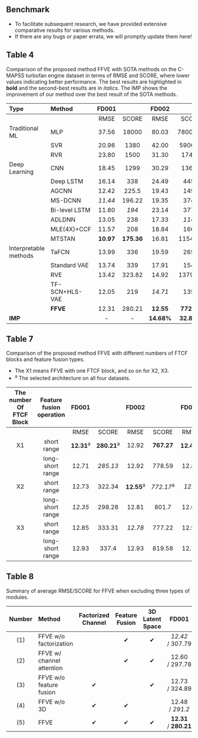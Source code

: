 ## Benchmark
- To facilitate subsequent research, we have provided extensive comparative results for various methods.
- If there are any bugs or paper errata, we will promptly update them here!

## Table 4
Comparison of the proposed method FFVE with SOTA methods on the C-MAPSS turbofan engine dataset in terms of RMSE and SCORE, where lower values indicating better performance. The best results are highlighted in **bold** and the second-best results are in _italics_. The IMP shows the improvement of our method over the best result of the SOTA methods.

| Type                  | Method         | FD001      |             | FD002       |             | FD003      |             | FD004       |              |
| :-------------------- | :------------- | :---------: | :----------: | :----------: | :----------: | :---------: | :----------: | :----------: | :-----------: |
|                       |                | RMSE       | SCORE       | RMSE        | SCORE       | RMSE       | SCORE       | RMSE        | SCORE        |
| Traditional ML        | MLP            | 37.56     | 18000      | 80.03      | 7800000   | 37.39     | 17400      | 77.37      | 5620000    |
|                       | SVR            | 20.96     | 1380        | 42.00      | 590000     | 21.05     | 1600        | 45.35      | 371000      |
|                       | RVR            | 23.80     | 1500        | 31.30      | 17400      | 22.37     | 1430        | 34.34      | 26500       |
| Deep Learning         | CNN            | 18.45     | 1299        | 30.29      | 13600      | 13 600     | 1600        | 29.16      | 7890         |
|                       | Deep LSTM      | 16.14     | 338         | 24.49      | 4450        | 16.18     | 852         | 28.17      | 5550         |
|                       | AGCNN          | 12.42     | 225.5      | 19.43      | 1492        | 13.39     | 227.1      | 21.50      | 3392         |
|                       | MS-DCNN        | _11.44_     | 196.22     | 19.35      | 3747        | _11.67_     | 241.89     | 22.22      | 4844         |
|                       | Bi-level LSTM  | 11.80     | _194_         | 23.14      | 3771        | 12.37     | _224_         | 23.38      | 3492         |
|                       | ADLDNN         | 13.05     | 238         | 17.33      | _1149_        | 12.59     | 281         | 16.95      | 1371         |
|                       | MLE(4X)+CCF    | 11.57     | 208         | 18.84      | 1606        | 11.83     | 262         | 20.78      | 2081         |
|                       | MTSTAN         | **10.97** | **175.36** | 16.81      | 1154.36    | **10.90** | **188.22** | 18.85      | 1446.29     |
| Interpretable methods | TaFCN          | 13.99     | 336         | 19.59      | 2650        | 19.16     | 1727        | 22.15      | 2901         |
|                       | Standard VAE   | 13.74     | 339         | 17.91      | 1543        | 14.52     | 436         | 19.27      | 1987         |
|                       | RVE            | 13.42     | 323.82     | 14.92      | 1379.17    | 12.51     | 256.36     | _16.37_      | 1845.99     |
|                       | TF-SCN+HLS-VAE | 12.05     | 219         | _14.71_      | 1358        | 12.11     | 238         | 16.95      | _1367_         |
|                       | **FFVE**       | 12.31     | 280.21     | **12.55**  | **772.17** | 12.43     | 302.1      | **14.08**  | **1149.03** |
| **IMP**               |                | -          | -           | **14.68%** | **32.80%** | -          | -           | **13.99%** | **15.95%**  |


## Table 7
Comparison of the proposed method FFVE with different numbers of FTCF blocks and feature fusion types.
- The X1 means FFVE with one FTCF block, and so on for X2, X3.
- <sup>a</sup> The selected architecture on all four datasets.

| The number Of FTCF Block | Feature fusion operation | FD001 |         | FD002 |         | FD003 |         | FD004 |          |
|:------------------------:|:------------------------:|:-----:|:-------:|:-----:|:-------:|:-----:|:-------:|:-----:|:--------:|
|                          |                          | RMSE  | SCORE   | RMSE  | SCORE   | RMSE  | SCORE   | RMSE  | SCORE    |
| X1                       | short range              | **12.31**<sup>a</sup> | **280.21**<sup>a</sup>  | 12.92 | **767.27**  | **12.43**<sup>a</sup> | **302.1**<sup>a</sup>   | 14.27 | 1233.02  |
|                          | long-short range         | 12.71 | _285.13_  | 12.92 | 778.59  | 12.85 | 354     | 14.17 | **1141.55**  |
| X2                       | short range              | 12.73 | 322.34  | **12.55**<sup>a</sup> | _772.17_<sup>a</sup>  | _12.6_  | 366.76  | 14.27 | 1355.74  |
|                          | long-short range         | _12.35_ | 298.28  | 12.81 | 801.7   | 12.64 | _349.94_  | _14.08_<sup>a</sup> | _1149.03_<sup>a</sup>  |
| X3                       | short range              | 12.85 | 333.31  | _12.78_ | 777.22  | 12.97 | 374.9   | 14.34 | 1457.84  |
|                          | long-short range         | 12.93 | 337.4   | 12.93 | 819.58  | 12.72 | 403.11  | **14.02** | 1225.26  |

## Table 8
Summary of average RMSE/SCORE for FFVE when excluding three types of modules.

| Number | Method                    | Factorized <br> Channel | Feature <br> Fusion | 3D Latent <br> Space | FD001                   | FD002               | FD003               | FD004                    |
| :-----: | :------------------------ | :---------------------: | :-----------------: | :------------------: | :----------------------: | :------------------: | :------------------: | :-----------------------: |
| (1)    | FFVE  w/o factorization   |                         | ✔                   | ✔                    | _12.42_ / 307.79         | 13.68 / 943.61     | 13.31 / 381.78     | 16.40 / 1555.22         |
| (2)    | FFVE w/ channel attention |                         | ✔                   | ✔                    | 12.60 / 297.78         | 13.05 / _723.65_     | 12.57 / **300.81** | 14.58 / 1899            |
| (3)    | FFVE  w/o feature fusion  | ✔                       |                     | ✔                    | 12.73 / 324.89         | 43.47 / 62588.93   | 14.14 / 389.15     | 44.27 / 105934.16       |
| (4)    | FFVE  w/o 3D              | ✔                       | ✔                   |                      | 12.48 / _291.2_          | _12.62_ / **689.43** | _12.49_ / 305.27     | _14.1_ / _1166.48_          |
| (5)    | FFVE                      | ✔                       | ✔                   | ✔                    | **12.31** / **280.21** | **12.55** / 772.17 | **12.43** / _302.1_  | **14.08** / **1149.03** |

